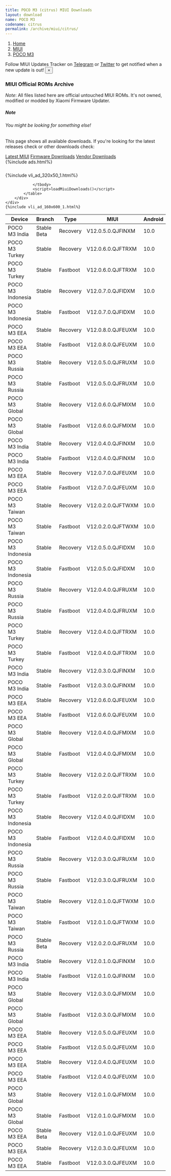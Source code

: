 ```yaml
---
title: POCO M3 (citrus) MIUI Downloads
layout: download
name: POCO M3
codename: citrus
permalink: /archive/miui/citrus/
---
```

<nav aria-label="breadcrumb">
    <ol class="breadcrumb">
        <li class="breadcrumb-item"><a href="/">Home</a></li>
        <li class="breadcrumb-item"><a href="/miui/">MIUI</a></li>
        <li class="breadcrumb-item active" aria-current="page"><a href="/miui/citrus/">POCO M3</a></li>
    </ol>
</nav>
<div class="alert alert-primary alert-dismissible fade show" role="alert">
    Follow MIUI Updates Tracker on <a href="https://t.me/MIUIUpdatesTracker" class="alert-link">Telegram</a>
     or <a href="https://twitter.com/MiFwUpdater" class="alert-link">Twitter</a> to get notified when a new update is out!
    <button type="button" class="close" data-dismiss="alert" aria-label="Close">
        <span aria-hidden="true">&times;</span>
    </button>
</div>

### MIUI Official ROMs Archive
*Note*: All files listed here are official untouched MIUI ROMs. It's not owned, modified or modded by Xiaomi Firmware Updater.
<div class="card">
  <div class="card-body">
    <h5 class="card-title">Note</h5>
    <h6 class="card-subtitle mb-2 text-muted">You might be looking for something else!</h6>
    <p class="card-text">This page shows all available downloads.
     If you're looking for the latest releases check or other downloads check:</p>
    <a href="/miui/citrus/" class="card-link">Latest MIUI</a>
    <a href="/firmware/citrus/" class="card-link">Firmware Downloads</a>
    <a href="/vendor/citrus/" class="card-link">Vendor Downloads</a>
  </div>
</div>
{%include ads.html%}
<div class="row justify-content-center">
    <div class="col-10">
        <div class="table-responsive-md" style="margin-top: 25px;">
            {%include vli_ad_320x50_1.html%}
            <table id="miui" class="display dt-responsive nowrap compact table table-striped table-hover table-sm">
                <thead class="thead-dark">
                    <tr>
                        <th data-ref="device">Device</th>
                        <th data-ref="branch">Branch</th>
                        <th data-ref="type">Type</th>
                        <th data-ref="miui">MIUI</th>
                        <th data-ref="android">Android</th>
                        <th data-ref="size">Size</th>
                        <th data-ref="size">Date</th>
                        <th data-ref="link">Link</th>
                    </tr>
                </thead>
                <tbody>
                <tr><td>POCO M3 India</td><td>Stable Beta</td><td>Recovery</td><td>V12.0.5.0.QJFINXM</td><td>10.0</td><td>2.6 GB</td><td>2021-04-23</td><td><a href="/miui/citrus/stable beta/V12.0.5.0.QJFINXM/">Download</a></td></tr>
<tr><td>POCO M3 Turkey</td><td>Stable</td><td>Recovery</td><td>V12.0.6.0.QJFTRXM</td><td>10.0</td><td>2.6 GB</td><td>2021-04-21</td><td><a href="/miui/citrus/stable/V12.0.6.0.QJFTRXM/">Download</a></td></tr>
<tr><td>POCO M3 Turkey</td><td>Stable</td><td>Fastboot</td><td>V12.0.6.0.QJFTRXM</td><td>10.0</td><td>3.9 GB</td><td>2021-04-15</td><td><a href="/miui/citrus/stable/V12.0.6.0.QJFTRXM/">Download</a></td></tr>
<tr><td>POCO M3 Indonesia</td><td>Stable</td><td>Recovery</td><td>V12.0.7.0.QJFIDXM</td><td>10.0</td><td>2.6 GB</td><td>2021-04-12</td><td><a href="/miui/citrus/stable/V12.0.7.0.QJFIDXM/">Download</a></td></tr>
<tr><td>POCO M3 Indonesia</td><td>Stable</td><td>Fastboot</td><td>V12.0.7.0.QJFIDXM</td><td>10.0</td><td>4.3 GB</td><td>2021-04-07</td><td><a href="/miui/citrus/stable/V12.0.7.0.QJFIDXM/">Download</a></td></tr>
<tr><td>POCO M3 EEA</td><td>Stable</td><td>Recovery</td><td>V12.0.8.0.QJFEUXM</td><td>10.0</td><td>2.6 GB</td><td>2021-03-20</td><td><a href="/miui/citrus/stable/V12.0.8.0.QJFEUXM/">Download</a></td></tr>
<tr><td>POCO M3 EEA</td><td>Stable</td><td>Fastboot</td><td>V12.0.8.0.QJFEUXM</td><td>10.0</td><td>4.8 GB</td><td>2021-03-17</td><td><a href="/miui/citrus/stable/V12.0.8.0.QJFEUXM/">Download</a></td></tr>
<tr><td>POCO M3 Russia</td><td>Stable</td><td>Recovery</td><td>V12.0.5.0.QJFRUXM</td><td>10.0</td><td>2.6 GB</td><td>2021-03-19</td><td><a href="/miui/citrus/stable/V12.0.5.0.QJFRUXM/">Download</a></td></tr>
<tr><td>POCO M3 Russia</td><td>Stable</td><td>Fastboot</td><td>V12.0.5.0.QJFRUXM</td><td>10.0</td><td>4.4 GB</td><td>2021-03-12</td><td><a href="/miui/citrus/stable/V12.0.5.0.QJFRUXM/">Download</a></td></tr>
<tr><td>POCO M3 Global</td><td>Stable</td><td>Recovery</td><td>V12.0.6.0.QJFMIXM</td><td>10.0</td><td>2.5 GB</td><td>2021-03-18</td><td><a href="/miui/citrus/stable/V12.0.6.0.QJFMIXM/">Download</a></td></tr>
<tr><td>POCO M3 Global</td><td>Stable</td><td>Fastboot</td><td>V12.0.6.0.QJFMIXM</td><td>10.0</td><td>4.7 GB</td><td>2021-03-12</td><td><a href="/miui/citrus/stable/V12.0.6.0.QJFMIXM/">Download</a></td></tr>
<tr><td>POCO M3 India</td><td>Stable</td><td>Recovery</td><td>V12.0.4.0.QJFINXM</td><td>10.0</td><td>2.5 GB</td><td>2021-02-18</td><td><a href="/miui/citrus/stable/V12.0.4.0.QJFINXM/">Download</a></td></tr>
<tr><td>POCO M3 India</td><td>Stable</td><td>Fastboot</td><td>V12.0.4.0.QJFINXM</td><td>10.0</td><td>3.1 GB</td><td>2021-02-06</td><td><a href="/miui/citrus/stable/V12.0.4.0.QJFINXM/">Download</a></td></tr>
<tr><td>POCO M3 EEA</td><td>Stable</td><td>Recovery</td><td>V12.0.7.0.QJFEUXM</td><td>10.0</td><td>2.5 GB</td><td>2021-02-02</td><td><a href="/miui/citrus/stable/V12.0.7.0.QJFEUXM/">Download</a></td></tr>
<tr><td>POCO M3 EEA</td><td>Stable</td><td>Fastboot</td><td>V12.0.7.0.QJFEUXM</td><td>10.0</td><td>4.5 GB</td><td>2021-02-01</td><td><a href="/miui/citrus/stable/V12.0.7.0.QJFEUXM/">Download</a></td></tr>
<tr><td>POCO M3 Taiwan</td><td>Stable</td><td>Recovery</td><td>V12.0.2.0.QJFTWXM</td><td>10.0</td><td>2.5 GB</td><td>2021-02-01</td><td><a href="/miui/citrus/stable/V12.0.2.0.QJFTWXM/">Download</a></td></tr>
<tr><td>POCO M3 Taiwan</td><td>Stable</td><td>Fastboot</td><td>V12.0.2.0.QJFTWXM</td><td>10.0</td><td>3.4 GB</td><td>2021-01-28</td><td><a href="/miui/citrus/stable/V12.0.2.0.QJFTWXM/">Download</a></td></tr>
<tr><td>POCO M3 Indonesia</td><td>Stable</td><td>Recovery</td><td>V12.0.5.0.QJFIDXM</td><td>10.0</td><td>2.5 GB</td><td>2021-01-28</td><td><a href="/miui/citrus/stable/V12.0.5.0.QJFIDXM/">Download</a></td></tr>
<tr><td>POCO M3 Indonesia</td><td>Stable</td><td>Fastboot</td><td>V12.0.5.0.QJFIDXM</td><td>10.0</td><td>4.2 GB</td><td>2021-01-24</td><td><a href="/miui/citrus/stable/V12.0.5.0.QJFIDXM/">Download</a></td></tr>
<tr><td>POCO M3 Russia</td><td>Stable</td><td>Recovery</td><td>V12.0.4.0.QJFRUXM</td><td>10.0</td><td>2.5 GB</td><td>2021-01-27</td><td><a href="/miui/citrus/stable/V12.0.4.0.QJFRUXM/">Download</a></td></tr>
<tr><td>POCO M3 Russia</td><td>Stable</td><td>Fastboot</td><td>V12.0.4.0.QJFRUXM</td><td>10.0</td><td>4.1 GB</td><td>2021-01-25</td><td><a href="/miui/citrus/stable/V12.0.4.0.QJFRUXM/">Download</a></td></tr>
<tr><td>POCO M3 Turkey</td><td>Stable</td><td>Recovery</td><td>V12.0.4.0.QJFTRXM</td><td>10.0</td><td>2.5 GB</td><td>2021-01-25</td><td><a href="/miui/citrus/stable/V12.0.4.0.QJFTRXM/">Download</a></td></tr>
<tr><td>POCO M3 Turkey</td><td>Stable</td><td>Fastboot</td><td>V12.0.4.0.QJFTRXM</td><td>10.0</td><td>3.8 GB</td><td>2021-01-21</td><td><a href="/miui/citrus/stable/V12.0.4.0.QJFTRXM/">Download</a></td></tr>
<tr><td>POCO M3 India</td><td>Stable</td><td>Recovery</td><td>V12.0.3.0.QJFINXM</td><td>10.0</td><td>2.5 GB</td><td>2021-01-19</td><td><a href="/miui/citrus/stable/V12.0.3.0.QJFINXM/">Download</a></td></tr>
<tr><td>POCO M3 India</td><td>Stable</td><td>Fastboot</td><td>V12.0.3.0.QJFINXM</td><td>10.0</td><td>3.1 GB</td><td>2021-01-10</td><td><a href="/miui/citrus/stable/V12.0.3.0.QJFINXM/">Download</a></td></tr>
<tr><td>POCO M3 EEA</td><td>Stable</td><td>Recovery</td><td>V12.0.6.0.QJFEUXM</td><td>10.0</td><td>2.5 GB</td><td>2021-01-17</td><td><a href="/miui/citrus/stable/V12.0.6.0.QJFEUXM/">Download</a></td></tr>
<tr><td>POCO M3 EEA</td><td>Stable</td><td>Fastboot</td><td>V12.0.6.0.QJFEUXM</td><td>10.0</td><td>4.5 GB</td><td>2021-01-12</td><td><a href="/miui/citrus/stable/V12.0.6.0.QJFEUXM/">Download</a></td></tr>
<tr><td>POCO M3 Global</td><td>Stable</td><td>Recovery</td><td>V12.0.4.0.QJFMIXM</td><td>10.0</td><td>2.5 GB</td><td>2021-01-13</td><td><a href="/miui/citrus/stable/V12.0.4.0.QJFMIXM/">Download</a></td></tr>
<tr><td>POCO M3 Global</td><td>Stable</td><td>Fastboot</td><td>V12.0.4.0.QJFMIXM</td><td>10.0</td><td>4.4 GB</td><td>2021-01-09</td><td><a href="/miui/citrus/stable/V12.0.4.0.QJFMIXM/">Download</a></td></tr>
<tr><td>POCO M3 Turkey</td><td>Stable</td><td>Recovery</td><td>V12.0.2.0.QJFTRXM</td><td>10.0</td><td>2.5 GB</td><td>2020-12-29</td><td><a href="/miui/citrus/stable/V12.0.2.0.QJFTRXM/">Download</a></td></tr>
<tr><td>POCO M3 Turkey</td><td>Stable</td><td>Fastboot</td><td>V12.0.2.0.QJFTRXM</td><td>10.0</td><td>3.8 GB</td><td>2020-12-21</td><td><a href="/miui/citrus/stable/V12.0.2.0.QJFTRXM/">Download</a></td></tr>
<tr><td>POCO M3 Indonesia</td><td>Stable</td><td>Recovery</td><td>V12.0.4.0.QJFIDXM</td><td>10.0</td><td>2.5 GB</td><td>2020-12-29</td><td><a href="/miui/citrus/stable/V12.0.4.0.QJFIDXM/">Download</a></td></tr>
<tr><td>POCO M3 Indonesia</td><td>Stable</td><td>Fastboot</td><td>V12.0.4.0.QJFIDXM</td><td>10.0</td><td>4.2 GB</td><td>2020-12-16</td><td><a href="/miui/citrus/stable/V12.0.4.0.QJFIDXM/">Download</a></td></tr>
<tr><td>POCO M3 Russia</td><td>Stable</td><td>Recovery</td><td>V12.0.3.0.QJFRUXM</td><td>10.0</td><td>2.5 GB</td><td>2020-12-29</td><td><a href="/miui/citrus/stable/V12.0.3.0.QJFRUXM/">Download</a></td></tr>
<tr><td>POCO M3 Russia</td><td>Stable</td><td>Fastboot</td><td>V12.0.3.0.QJFRUXM</td><td>10.0</td><td>4.1 GB</td><td>2020-12-16</td><td><a href="/miui/citrus/stable/V12.0.3.0.QJFRUXM/">Download</a></td></tr>
<tr><td>POCO M3 Taiwan</td><td>Stable</td><td>Recovery</td><td>V12.0.1.0.QJFTWXM</td><td>10.0</td><td>2.5 GB</td><td>2020-12-29</td><td><a href="/miui/citrus/stable/V12.0.1.0.QJFTWXM/">Download</a></td></tr>
<tr><td>POCO M3 Taiwan</td><td>Stable</td><td>Fastboot</td><td>V12.0.1.0.QJFTWXM</td><td>10.0</td><td>3.4 GB</td><td>2020-12-12</td><td><a href="/miui/citrus/stable/V12.0.1.0.QJFTWXM/">Download</a></td></tr>
<tr><td>POCO M3 Russia</td><td>Stable Beta</td><td>Recovery</td><td>V12.0.2.0.QJFRUXM</td><td>10.0</td><td>2.5 GB</td><td>2020-12-29</td><td><a href="/miui/citrus/stable beta/V12.0.2.0.QJFRUXM/">Download</a></td></tr>
<tr><td>POCO M3 India</td><td>Stable</td><td>Recovery</td><td>V12.0.1.0.QJFINXM</td><td>10.0</td><td>2.5 GB</td><td>2020-12-15</td><td><a href="/miui/citrus/stable/V12.0.1.0.QJFINXM/">Download</a></td></tr>
<tr><td>POCO M3 India</td><td>Stable</td><td>Fastboot</td><td>V12.0.1.0.QJFINXM</td><td>10.0</td><td>3.3 GB</td><td>2020-12-08</td><td><a href="/miui/citrus/stable/V12.0.1.0.QJFINXM/">Download</a></td></tr>
<tr><td>POCO M3 Global</td><td>Stable</td><td>Recovery</td><td>V12.0.3.0.QJFMIXM</td><td>10.0</td><td>2.5 GB</td><td>2020-12-10</td><td><a href="/miui/citrus/stable/V12.0.3.0.QJFMIXM/">Download</a></td></tr>
<tr><td>POCO M3 Global</td><td>Stable</td><td>Fastboot</td><td>V12.0.3.0.QJFMIXM</td><td>10.0</td><td>4.3 GB</td><td>2020-12-04</td><td><a href="/miui/citrus/stable/V12.0.3.0.QJFMIXM/">Download</a></td></tr>
<tr><td>POCO M3 EEA</td><td>Stable</td><td>Recovery</td><td>V12.0.5.0.QJFEUXM</td><td>10.0</td><td>2.5 GB</td><td>2020-12-08</td><td><a href="/miui/citrus/stable/V12.0.5.0.QJFEUXM/">Download</a></td></tr>
<tr><td>POCO M3 EEA</td><td>Stable</td><td>Fastboot</td><td>V12.0.5.0.QJFEUXM</td><td>10.0</td><td>4.4 GB</td><td>2020-12-03</td><td><a href="/miui/citrus/stable/V12.0.5.0.QJFEUXM/">Download</a></td></tr>
<tr><td>POCO M3 EEA</td><td>Stable</td><td>Recovery</td><td>V12.0.4.0.QJFEUXM</td><td>10.0</td><td>2.5 GB</td><td>2020-11-29</td><td><a href="/miui/citrus/stable/V12.0.4.0.QJFEUXM/">Download</a></td></tr>
<tr><td>POCO M3 EEA</td><td>Stable</td><td>Fastboot</td><td>V12.0.4.0.QJFEUXM</td><td>10.0</td><td>4.3 GB</td><td>2020-11-25</td><td><a href="/miui/citrus/stable/V12.0.4.0.QJFEUXM/">Download</a></td></tr>
<tr><td>POCO M3 Global</td><td>Stable</td><td>Recovery</td><td>V12.0.1.0.QJFMIXM</td><td>10.0</td><td>2.5 GB</td><td>2020-11-27</td><td><a href="/miui/citrus/stable/V12.0.1.0.QJFMIXM/">Download</a></td></tr>
<tr><td>POCO M3 Global</td><td>Stable</td><td>Fastboot</td><td>V12.0.1.0.QJFMIXM</td><td>10.0</td><td>4.2 GB</td><td>2020-11-12</td><td><a href="/miui/citrus/stable/V12.0.1.0.QJFMIXM/">Download</a></td></tr>
<tr><td>POCO M3 EEA</td><td>Stable Beta</td><td>Recovery</td><td>V12.0.1.0.QJFEUXM</td><td>10.0</td><td>2.5 GB</td><td>2020-11-27</td><td><a href="/miui/citrus/stable beta/V12.0.1.0.QJFEUXM/">Download</a></td></tr>
<tr><td>POCO M3 EEA</td><td>Stable</td><td>Recovery</td><td>V12.0.3.0.QJFEUXM</td><td>10.0</td><td>2.5 GB</td><td>2020-11-27</td><td><a href="/miui/citrus/stable/V12.0.3.0.QJFEUXM/">Download</a></td></tr>
<tr><td>POCO M3 EEA</td><td>Stable</td><td>Fastboot</td><td>V12.0.3.0.QJFEUXM</td><td>10.0</td><td>4.3 GB</td><td>2020-11-14</td><td><a href="/miui/citrus/stable/V12.0.3.0.QJFEUXM/">Download</a></td></tr>

                </tbody>
                <script>loadMiuiDownloads()</script>
            </table>
        </div>
    </div>
    {%include vli_ad_160x600_1.html%}
</div>
